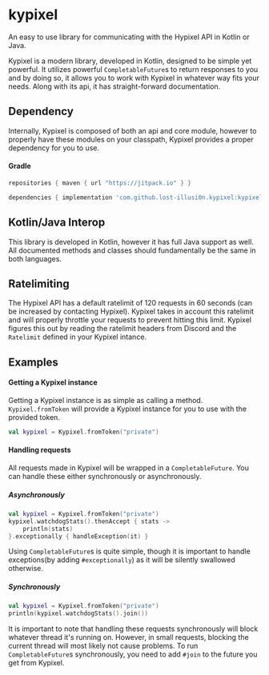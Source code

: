 # kypixel
An easy to use library for communicating with the Hypixel API in Kotlin or Java.

Kypixel is a modern library, developed in Kotlin, designed to be simple yet powerful. It utilizes powerful ``CompletableFuture``s to return responses to you and by doing so, it allows you to work with Kypixel in whatever way fits your needs. Along with its api, it has straight-forward documentation.

## Dependency
Internally, Kypixel is composed of both an api and core module, however to properly have these modules on your classpath, Kypixel provides a proper dependency for you to use.

#### Gradle
```groovy
repositories { maven { url "https://jitpack.io" } }

dependencies { implementation 'com.github.lost-illusi0n.kypixel:kypixel:1.1.0' }
```

## Kotlin/Java Interop
This library is developed in Kotlin, however it has full Java support as well. All documented methods and classes should fundamentally be the same in both languages.

## Ratelimiting
The Hypixel API has a default ratelimit of 120 requests in 60 seconds (can be increased by contacting Hypixel). Kypixel takes in account this ratelimit and will properly throttle your requests to prevent hitting this limit. Kypixel figures this out by reading the ratelimit headers from Discord and the ``Ratelimit`` defined in your Kypixel intance.

## Examples
#### Getting a Kypixel instance
Getting a Kypixel instance is as simple as calling a method. ``Kypixel.fromToken`` will provide a Kypixel instance for you to use with the provided token.
```kotlin
val kypixel = Kypixel.fromToken("private")
```
#### Handling requests
All requests made in Kypixel will be wrapped in a ``CompletableFuture``. You can handle these either synchronously or asynchronously.
##### Asynchronously
```kotlin
val kypixel = Kypixel.fromToken("private")
kypixel.watchdogStats().thenAccept { stats ->
    println(stats)
}.exceptionally { handleException(it) }
```
Using ``CompletableFuture``s is quite simple, though it is important to handle exceptions(by adding ``#exceptionally``) as it will be silently swallowed otherwise.
##### Synchronously
```kotlin
val kypixel = Kypixel.fromToken("private")
println(kypixel.watchdogStats().join())
```
It is important to note that handling these requests synchronously will block whatever thread it's running on. However, in small requests, blocking the current thread will most likely not cause problems. To run ``CompletableFuture``s synchronously, you need to add ``#join`` to the future you get from Kypixel. 